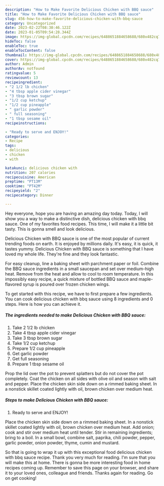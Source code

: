```yaml
---
description: "How to Make Favorite Delicious Chicken with BBQ sauce"
title: "How to Make Favorite Delicious Chicken with BBQ sauce"
slug: 456-how-to-make-favorite-delicious-chicken-with-bbq-sauce
category: Uncategorized
date: 2023-02-22T08:30:46.122Z
date: 2023-01-05T09:54:28.344Z
image: https://img-global.cpcdn.com/recipes/6488651884658688/680x482cq70/delicious-chicken-with-bbq-sauce-recipe-main-photo.jpg
hideToc: false
enableToc: true
enableTocContent: false
thumbnail: https://img-global.cpcdn.com/recipes/6488651884658688/680x482cq70/delicious-chicken-with-bbq-sauce-recipe-main-photo.jpg
cover: https://img-global.cpcdn.com/recipes/6488651884658688/680x482cq70/delicious-chicken-with-bbq-sauce-recipe-main-photo.jpg
author: Admin
authorAv: notfound
ratingvalue: 5
reviewcount: 13
recipeingredient:
- "2 1/2 lb chicken"
- "4 tbsp apple cider vinegar"
- "3 tbsp brown sugar"
- "1/2 cup ketchup"
- "1/2 cup pineapple"
- " garlic powder"
- " full seasoning"
- "1 tbsp sesame oil"
recipeinstructions:

- "Ready to serve and ENJOY!"
categories:
- Recipe
tags:
- delicious
- chicken
- with

katakunci: delicious chicken with 
nutrition: 207 calories
recipecuisine: American
preptime: "PT13M"
cooktime: "PT42M"
recipeyield: "2"
recipecategory: Dinner

---
```



Hey everyone, hope you are having an amazing day today. Today, I will show you a way to make a distinctive dish, delicious chicken with bbq sauce. One of my favorites food recipes. This time, I will make it a little bit tasty. This is gonna smell and look delicious.

Delicious Chicken with BBQ sauce is one of the most popular of current trending foods on earth. It is enjoyed by millions daily. It's easy, it is quick, it tastes yummy. Delicious Chicken with BBQ sauce is something that I have loved my whole life. They're fine and they look fantastic.

For easy cleanup, line a baking sheet with parchment paper or foil. Combine the BBQ sauce ingredients in a small saucepan and set over medium-high heat. Remove from the heat and allow to cool to room temperature. In this impossibly easy recipe, a quick mixture of bottled BBQ sauce and maple-flavored syrup is poured over frozen chicken wings.


To get started with this recipe, we have to first prepare a few ingredients. You can cook delicious chicken with bbq sauce using 8 ingredients and 0 steps. Here is how you can achieve it.

<!--inarticleads1-->

##### The ingredients needed to make Delicious Chicken with BBQ sauce:

1. Take 2 1/2 lb chicken
1. Take 4 tbsp apple cider vinegar
1. Take 3 tbsp brown sugar
1. Take 1/2 cup ketchup
1. Prepare 1/2 cup pineapple
1. Get  garlic powder
1. Get  full seasoning
1. Prepare 1 tbsp sesame oil


Prop the lid over the pot to prevent splatters but do not cover the pot completely. Coat the chicken on all sides with olive oil and season with salt and pepper. Place the chicken skin side down on a rimmed baking sheet. In a nonstick skillet coated lightly with oil, brown chicken over medium heat. 

<!--inarticleads2-->

##### Steps to make Delicious Chicken with BBQ sauce:


1. Ready to serve and ENJOY!

Place the chicken skin side down on a rimmed baking sheet. In a nonstick skillet coated lightly with oil, brown chicken over medium heat. Add onion; cook and stir over medium heat until tender. Stir in remaining ingredients; bring to a boil. In a small bowl, combine salt, paprika, chili powder, pepper, garlic powder, onion powder, thyme, cumin and mustard. 

So that is going to wrap it up with this exceptional food delicious chicken with bbq sauce recipe. Thank you very much for reading. I'm sure that you will make this at home. There is gonna be more interesting food in home recipes coming up. Remember to save this page on your browser, and share it to your loved ones, colleague and friends. Thanks again for reading. Go on get cooking!
